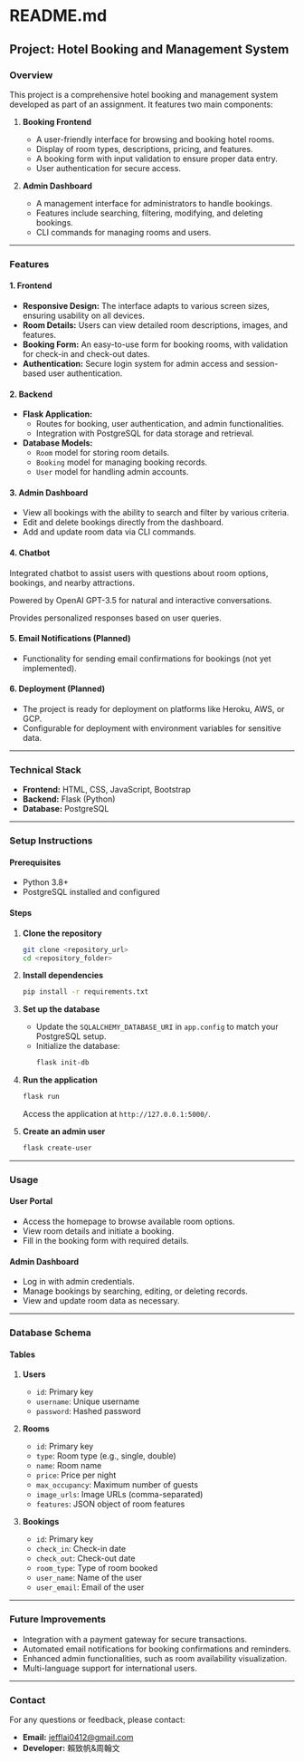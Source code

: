 ﻿# README.md

## Project: Hotel Booking and Management System

### Overview
This project is a comprehensive hotel booking and management system developed as part of an assignment. It features two main components:

1. **Booking Frontend**
   - A user-friendly interface for browsing and booking hotel rooms.
   - Display of room types, descriptions, pricing, and features.
   - A booking form with input validation to ensure proper data entry.
   - User authentication for secure access.

2. **Admin Dashboard**
   - A management interface for administrators to handle bookings.
   - Features include searching, filtering, modifying, and deleting bookings.
   - CLI commands for managing rooms and users.

---

### Features

#### 1. **Frontend**
- **Responsive Design:** The interface adapts to various screen sizes, ensuring usability on all devices.
- **Room Details:** Users can view detailed room descriptions, images, and features.
- **Booking Form:** An easy-to-use form for booking rooms, with validation for check-in and check-out dates.
- **Authentication:** Secure login system for admin access and session-based user authentication.

#### 2. **Backend**
- **Flask Application:**
  - Routes for booking, user authentication, and admin functionalities.
  - Integration with PostgreSQL for data storage and retrieval.
- **Database Models:**
  - `Room` model for storing room details.
  - `Booking` model for managing booking records.
  - `User` model for handling admin accounts.

#### 3. **Admin Dashboard**
- View all bookings with the ability to search and filter by various criteria.
- Edit and delete bookings directly from the dashboard.
- Add and update room data via CLI commands.

#### 4. Chatbot

Integrated chatbot to assist users with questions about room options, bookings, and nearby attractions.

Powered by OpenAI GPT-3.5 for natural and interactive conversations.

Provides personalized responses based on user queries.

#### 5. **Email Notifications (Planned)**
- Functionality for sending email confirmations for bookings (not yet implemented).

#### 6. **Deployment (Planned)**
- The project is ready for deployment on platforms like Heroku, AWS, or GCP.
- Configurable for deployment with environment variables for sensitive data.

---

### Technical Stack
- **Frontend:** HTML, CSS, JavaScript, Bootstrap
- **Backend:** Flask (Python)
- **Database:** PostgreSQL

---

### Setup Instructions

#### Prerequisites
- Python 3.8+
- PostgreSQL installed and configured

#### Steps
1. **Clone the repository**
   ```bash
   git clone <repository_url>
   cd <repository_folder>
   ```

2. **Install dependencies**
   ```bash
   pip install -r requirements.txt
   ```

3. **Set up the database**
   - Update the `SQLALCHEMY_DATABASE_URI` in `app.config` to match your PostgreSQL setup.
   - Initialize the database:
     ```bash
     flask init-db
     ```

4. **Run the application**
   ```bash
   flask run
   ```
   Access the application at `http://127.0.0.1:5000/`.

5. **Create an admin user**
   ```bash
   flask create-user
   ```

---

### Usage

#### User Portal
- Access the homepage to browse available room options.
- View room details and initiate a booking.
- Fill in the booking form with required details.

#### Admin Dashboard
- Log in with admin credentials.
- Manage bookings by searching, editing, or deleting records.
- View and update room data as necessary.

---

### Database Schema

#### Tables
1. **Users**
   - `id`: Primary key
   - `username`: Unique username
   - `password`: Hashed password

2. **Rooms**
   - `id`: Primary key
   - `type`: Room type (e.g., single, double)
   - `name`: Room name
   - `price`: Price per night
   - `max_occupancy`: Maximum number of guests
   - `image_urls`: Image URLs (comma-separated)
   - `features`: JSON object of room features

3. **Bookings**
   - `id`: Primary key
   - `check_in`: Check-in date
   - `check_out`: Check-out date
   - `room_type`: Type of room booked
   - `user_name`: Name of the user
   - `user_email`: Email of the user

---

### Future Improvements
- Integration with a payment gateway for secure transactions.
- Automated email notifications for booking confirmations and reminders.
- Enhanced admin functionalities, such as room availability visualization.
- Multi-language support for international users.

---

### Contact
For any questions or feedback, please contact:
- **Email:** jefflai0412@gmail.com
- **Developer:** 賴致帆&周翰文

